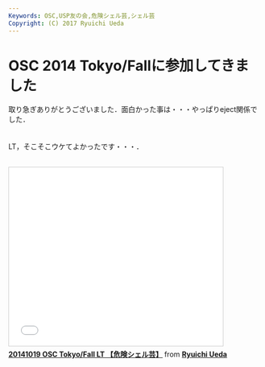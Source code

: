 ```yaml
---
Keywords: OSC,USP友の会,危険シェル芸,シェル芸
Copyright: (C) 2017 Ryuichi Ueda
---
```


# OSC 2014 Tokyo/Fallに参加してきました
取り急ぎありがとうございました．面白かった事は・・・やっぱりeject関係でした．<br />
<br />
<br />
LT，そこそこウケてよかったです・・・．<br />
<br />
<iframe src="//www.slideshare.net/slideshow/embed_code/40447893" width="425" height="355" frameborder="0" marginwidth="0" marginheight="0" scrolling="no" style="border:1px solid #CCC; border-width:1px; margin-bottom:5px; max-width: 100%;" allowfullscreen> </iframe> <div style="margin-bottom:5px"> <strong> <a href="//www.slideshare.net/ryuichiueda/20141019-osc-tokyofall-lt" title="20141019 OSC Tokyo/Fall LT 【危険シェル芸】" target="_blank">20141019 OSC Tokyo/Fall LT 【危険シェル芸】</a> </strong> from <strong><a href="//www.slideshare.net/ryuichiueda" target="_blank">Ryuichi Ueda</a></strong> </div>
